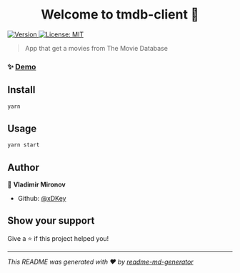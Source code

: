 <h1 align="center">Welcome to tmdb-client 👋</h1>
<p>
  <a href="https://www.npmjs.com/package/tmdb-client" target="_blank">
    <img alt="Version" src="https://img.shields.io/npm/v/tmdb-client.svg">
  </a>
  <a href="#" target="_blank">
    <img alt="License: MIT" src="https://img.shields.io/badge/License-MIT-yellow.svg" />
  </a>
</p>

> App that get a movies from The Movie Database

### ✨ [Demo](https://xdkey.github.io/tmdb-client/)

## Install

```sh
yarn
```

## Usage

```sh
yarn start
```

## Author

👤 **Vladimir Mironov**

* Github: [@xDKey](https://github.com/xDKey)

## Show your support

Give a ⭐️ if this project helped you!

***
_This README was generated with ❤️ by [readme-md-generator](https://github.com/kefranabg/readme-md-generator)_